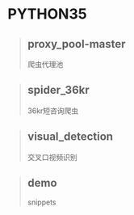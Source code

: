 # PYTHON35

> ## proxy_pool-master
> 爬虫代理池

> ## spider_36kr
> 36kr短咨询爬虫

> ## visual_detection
> 交叉口视频识别

> ## demo
> snippets